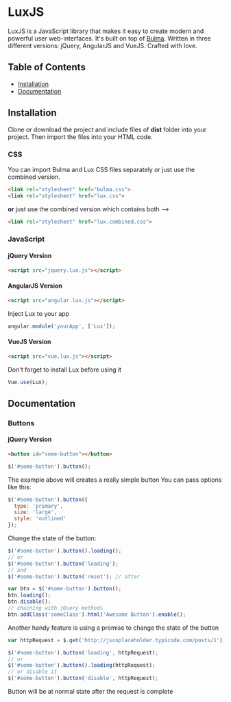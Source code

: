# LuxJS
LuxJS is a JavaScript library that makes it easy to create modern and powerful user web-interfaces. It's built on top of [Bulma](https://github.com/jgthms/bulma). Written in three different versions: jQuery, AngularJS and VueJS. Crafted with love.

## Table of Contents
* [Installation](#installation)
* [Documentation](#documentation)

## Installation
Clone or download the project and include files of **dist** folder into your project. Then import the files into your HTML code.

### CSS
You can import Bulma and Lux CSS files separately or just use the combined version.
````html
<link rel="stylesheet" href="bulma.css">
<link rel="stylesheet" href="lux.css">
````
**or** just use the combined version which contains both -->
````html
<link rel="stylesheet" href="lux.combined.css">
````

### JavaScript
#### jQuery Version
````html
<script src="jquery.lux.js"></script>
````
#### AngularJS Version
````html
<script src="angular.lux.js"></script>
````
Inject Lux to your app
````javascript
angular.module('yourApp', ['Lux']);
````
#### VueJS Version
````html
<script src="vue.lux.js"></script>
````
Don't forget to install Lux before using it
````javascript
Vue.use(Lux);
````

## Documentation

### Buttons
#### jQuery Version
````html
<button id="some-button"></button>
````
````javascript
$('#some-button').button();
````
The example above will creates a really simple button
You can pass options like this:
````javascript
$('#some-button').button({
  type: 'primary',
  size: 'large',
  style: 'outlined'
});
````
Change the state of the button:
````javascript
$('#some-button').button().loading();
// or
$('#some-button').button('loading');
// and
$('#some-button').button('reset'); // after

var btn = $('#some-button').button();
btn.loading();
btn.disable();
// chaining with jQuery methods
btn.addClass('someClass').html('Awesome Button').enable();
````
Another handy feature is using a promise to change the state of the button
````javascript
var httpRequest = $.get('http://jsonplaceholder.typicode.com/posts/1');

$('#some-button').button('loading', httpRequest);
// or
$('#some-button').button().loading(httpRequest);
// or disable it
$('#some-button').button('disable', httpRequest);
````
Button will be at normal state after the request is complete